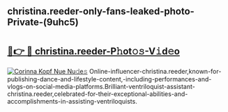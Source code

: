 ## christina.reeder-only-fans​-leaked-photo​-Private-(9uhc5)


# <h2><a href="https://mediaupload.pro?title=christina.reeder&ref=git">🔗👉 🔴 christina.reeder-P𝚑ot𝚘𝚜-V𝚒d𝚎o</a></h2>

[![Corinna Kopf Nue Nu𝚍e𝚜](https://i.imgur.com/0qMVB7G.gif)](https://mediaupload.pro?title=christina.reeder&ref=git)
Online-influencer-christina.reeder,known-for-publishing-dance-and-lifestyle-content,-including-performances-and-vlogs-on-social-media-platforms.Brilliant-ventriloquist-assistant-christina.reeder,celebrated-for-their-exceptional-abilities-and-accomplishments-in-assisting-ventriloquists.  